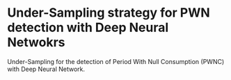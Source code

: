 # Under-Sampling strategy for PWN detection with Deep Neural Netwokrs
Under-Sampling for the detection of Period With Null Consumption (PWNC) with Deep Neural Network.
